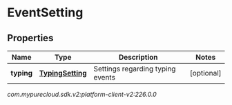 # EventSetting


## Properties

| Name | Type | Description | Notes |
| ------------ | ------------- | ------------- | ------------- |
| **typing** | [**TypingSetting**](TypingSetting) | Settings regarding typing events |  [optional] |




_com.mypurecloud.sdk.v2:platform-client-v2:226.0.0_
